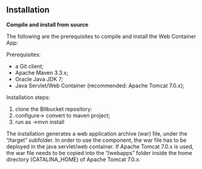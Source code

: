 ## Installation ##

**Compile and install from source**

The following are the prerequisites to compile and install the Web Container App:

Prerequisites:

* a Git client;
* Apache Maven 3.3.x;
* Oracle Java JDK 7;
* Java Servlet/Web Container (recommended: Apache Tomcat 7.0.x);

Installation steps:

1) clone the Bitbucket repository:
2) configure-> convert to maven project;
3) run as ->mvn install


The installation generates a web application archive (war) file, under the “/target” subfolder. In order to use the component, the war file has to be deployed in the java servlet/web container. If Apache Tomcat 7.0.x is used, the war file needs to be copied into the “/webapps” folder inside the home directory (CATALINA_HOME) of Apache Tomcat 7.0.x.

